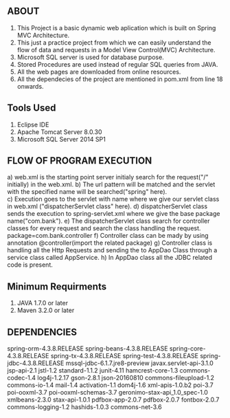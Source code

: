 ## ABOUT

1. This Project is a basic dynamic web aplication which is built on Spring MVC Architecture.
2. This just a practice project from which we can easily understand the flow of data and requests 
   in a Model View Control(MVC) Architecture.
3. Microsoft SQL server is used for database purpose.
4. Stored Procedures are used instead of regular SQL queries from JAVA.
5. All the web pages are downloaded from online resources.
6. All the dependecies of the project are mentioned in pom.xml from line 18 onwards.

## Tools Used

1) Eclipse IDE
2) Apache Tomcat Server 8.0.30
3) Microsoft SQL Server 2014 SP1


## FLOW OF PROGRAM EXECUTION
 a) web.xml is the starting point server initialy search for the request("/" initially) in the web.xml. 
 b) The url pattern will be matched and the servlet with the specified name will be searched("spring" here).  
 c) Execution goes to the servlet with name where we give our servlet class in web.xml ("dispatcherServlet class" here). 
 d) dispatcherServlet class sends the execution to spring-servlet.xml where we give the base package name("com.bank").
 e) The dispatcherServlet class search for controller classes for every request and search the class handling the request.
    package=com.bank.controller
 f) Controller class can be mady by using annotation @controller(import the related package)
 g) Controller class is handling all the Http Requests and sending the to AppDao Class through a service class called AppService.
 h) In AppDao class all the JDBC related code is present.


## Minimum Requirments
 1. JAVA 1.7.0 or later
 2. Maven 3.2.0 or later 


## DEPENDENCIES
spring-orm-4.3.8.RELEASE
spring-beans-4.3.8.RELEASE
spring-core-4.3.8.RELEASE
spring-tx-4.3.8.RELEASE
spring-test-4.3.8.RELEASE
spring-jdbc-4.3.8.RELEASE
mssql-jdbc-6.1.7.jre8-preview
javax.servlet-api-3.1.0
jsp-api-2.1
jstl-1.2
standard-1.1.2
junit-4.11
hamcrest-core-1.3
commons-codec-1.4
log4j-1.2.17
gson-2.8.1
json-20160810
commons-fileupload-1.2
commons-io-1.4
mail-1.4
activation-1.1
dom4j-1.6
xml-apis-1.0.b2
poi-3.7
poi-ooxml-3.7
poi-ooxml-schemas-3.7
geronimo-stax-api_1.0_spec-1.0
xmlbeans-2.3.0
stax-api-1.0.1
pdfbox-app-2.0.7
pdfbox-2.0.7
fontbox-2.0.7
commons-logging-1.2
hashids-1.0.3
commons-net-3.6


